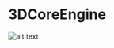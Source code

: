 # 3DCoreEngine
![alt text](https://serving.photos.photobox.com/13403313ed32274646006eb8744a899fd4322c2d7e22781e952f4b82776f9d0c50d61d14.jpg)
